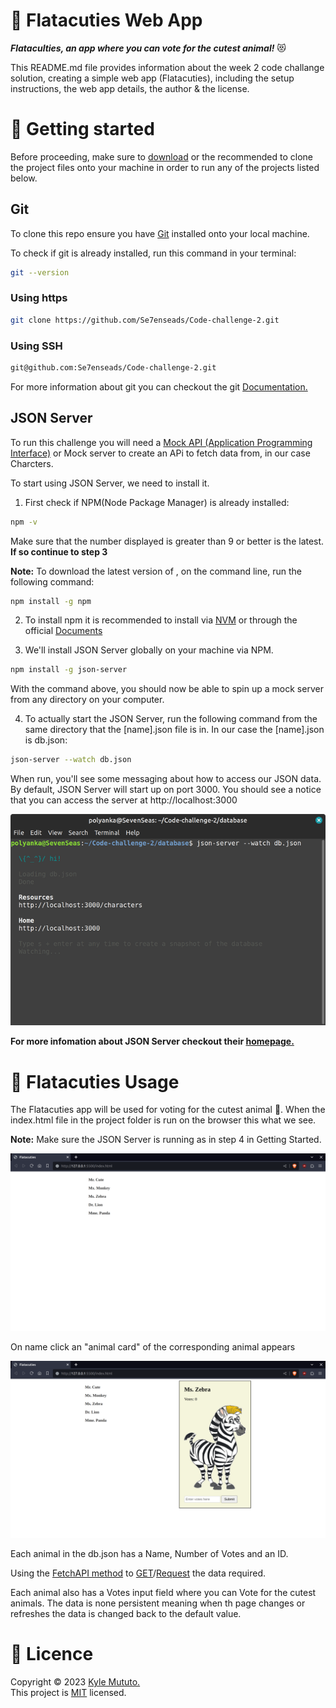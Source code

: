 # 🐶 Flatacuties Web App

**_Flataculties, an app where you can vote for the cutest animal!_** 😻

This README.md file provides information about the week 2 code challange solution, creating a simple web app (Flatacuties), including the setup instructions, the web app details, the author & the license.

#  🚀 Getting started 

Before proceeding, make sure to [download](https://github.com/Se7enseads/Code-challenge-2/archive/refs/heads/main.zip) or the recommended to clone the project files onto your machine in order to run any of the projects listed below.

## Git

To clone this repo ensure you have [Git](https://git-scm.com/) installed onto your local machine.

To check if git is already installed, run this command in your terminal:

```bash
git --version
```
### Using https

```bash
git clone https://github.com/Se7enseads/Code-challenge-2.git
```
### Using SSH

```bash
git@github.com:Se7enseads/Code-challenge-2.git
```

For more information about git you can checkout the git [Documentation.](https://git-scm.com/docs)

## JSON Server

To run this challenge you will need a [Mock API (Application Programming Interface)]() or Mock server to create an APi to fetch data from, in our case Charcters.

To start using JSON Server, we need to install it.

1. First check if NPM(Node Package Manager) is already installed:

```bash
npm -v
```
Make sure that the number displayed is greater than 9 or better is the latest. **If so continue to step 3**

**Note:** To download the latest version of , on the command line, run the following command:

```bash
npm install -g npm
```

2. To install npm it is recommended to install via [NVM](https://www.linuxcapable.com/how-to-install-node-js-on-ubuntu-linux/#Section-3-Installing-Nodejs-Using-Node-Version-Manager-NVM) or through the official [Documents](https://github.com/nvm-sh/nvm#install--update-script)

3. We'll install JSON Server globally on your machine via NPM.

```bash
npm install -g json-server
```
With the command above, you should now be able to spin up a mock server from any directory on your computer. 

4. To actually start the JSON Server, run the following command from the same directory that the [name].json file is in. In our case the [name].json is db.json:
```bash
json-server --watch db.json
```

When run, you'll see some messaging about how to access our JSON data. By default, JSON Server will start up on port 3000. You should see a notice that you can access the server at http://localhost:3000

![JSON Server ](Resources/terminalREADME.png "Terminal")

**For more infomation about JSON Server checkout their [homepage.](https://github.com/typicode/json-server)**

# 🐼 Flatacuties Usage

The Flatacuties app will be used for voting for the cutest animal 🦁. When the index.html file in the project folder is run on the browser this what we see. 

**Note:** Make sure the JSON Server is running as in step 4 in Getting Started.

![Flatacuties Landing Page](Resources/Flatacuties.png "Flatacuties")

On name click an "animal card" of the corresponding animal appears

![Flatacuties MS.Zebra](Resources/Flatacuties2.png "MS.Zebra")

Each animal in the db.json has a Name, Number of Votes and an ID. 

Using the [FetchAPI method](https://developer.mozilla.org/en-US/docs/Web/API/Fetch_API) to [GET](https://developer.mozilla.org/en-US/docs/Web/HTTP/Methods/GET)/[Request](https://developer.mozilla.org/en-US/docs/Web/API/Request) the data required. 

Each animal also has a Votes input field where you can Vote for the cutest animals. The data is none persistent meaning when th page changes or refreshes the data is changed back to the default value.

# 📝 Licence

Copyright © 2023 [Kyle Mututo.](https://github.com/Se7enseads)<br />
This project is [MIT](https://github.com/Se7enseads/Code-challenge-2/blob/main/LICENSE) licensed.